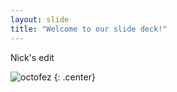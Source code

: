 ```yaml
---
layout: slide
title: "Welcome to our slide deck!"
---
```


Nick's edit

![octofez](https://octodex.github.com/images/octofez.png)
{: .center}
